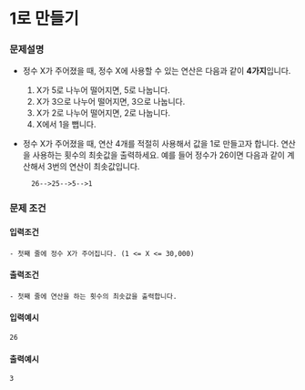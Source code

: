# 1로 만들기

### 문제설명

- 정수 X가 주어졌을 때, 정수 X에 사용할 수 있는 연산은 다음과 같이 **4가지**입니다.
    1. X가 5로 나누어 떨어지면, 5로 나눕니다.
    2. X가 3으로 나누어 떨어지면, 3으로 나눕니다.
    3. X가 2로 나누어 떨어지면, 2로 나눕니다.
    4. X에서 1을 뺍니다.

- 정수 X가 주어졌을 때, 연산 4개를 적절히 사용해서 값을 1로 만들고자 합니다. 연산을 사용하는 횟수의 최솟값을 출력하세요. 예를 들어 정수가 26이면 다음과 같이 계산해서 3번의 연산이 최솟값입니다.

        26-->25-->5-->1

### 문제 조건

#### 입력조건

    - 첫째 줄에 정수 X가 주어집니다. (1 <= X <= 30,000)

#### 출력조건

    - 첫째 줄에 연산을 하는 횟수의 최솟값을 출력합니다.

#### 입력예시

    26

#### 출력예시

    3